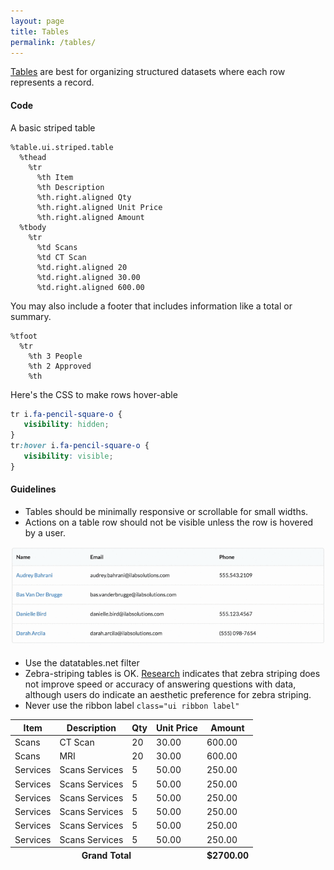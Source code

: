 ```yaml
---
layout: page
title: Tables
permalink: /tables/
---
```



[Tables](http://semantic-ui.com/collections/table.html#single-line) are best for organizing structured datasets where each row represents a record.
#### Code
A basic striped table

```haml
%table.ui.striped.table
  %thead
    %tr
      %th Item
      %th Description
      %th.right.aligned Qty
      %th.right.aligned Unit Price
      %th.right.aligned Amount
  %tbody
    %tr
      %td Scans
      %td CT Scan
      %td.right.aligned 20
      %td.right.aligned 30.00
      %td.right.aligned 600.00
```		
You may also include a footer that includes information like a total or summary.

```haml
%tfoot
  %tr
    %th 3 People
    %th 2 Approved
    %th
```	  
Here's the CSS to make rows hover-able

```css
tr i.fa-pencil-square-o {
   visibility: hidden;
}
tr:hover i.fa-pencil-square-o {
   visibility: visible;
}
```

#### Guidelines
- Tables should be minimally responsive or scrollable for small widths.
- Actions on a table row should not be visible unless the row is hovered by a user.

![image](/images/table-show-button.gif)

- Use the datatables.net filter 
- Zebra-striping tables is OK. [Research][zebra] indicates that zebra striping does not improve speed or accuracy of answering questions with data, although users do indicate an aesthetic preference for zebra striping.
- Never use the ribbon label `class="ui ribbon label"`

[zebra]: http://alistapart.com/article/zebrastripingmoredataforthecase

<table class="ui striped table">
  <thead>
    <tr>
      <th>Item</th>
      <th>Description</th>
      <th class="right aligned">Qty</th>
      <th class="right aligned" >Unit Price</th>
      <th class="right aligned">Amount</th>
    </tr>
  </thead>
  <tbody>
    <tr>
      <td>Scans</td>
      <td>CT Scan</td>
      <td class="right aligned">20</td>
      <td class="right aligned">30.00</td>
      <td class="right aligned">600.00</td>
    </tr>
    <tr>
      <td>Scans</td>
      <td>MRI</td>
      <td class="right aligned">20</td>
      <td class="right aligned">30.00</td>
      <td class="right aligned">600.00</td>
    </tr>
    <tr>
      <td>Services</td>
      <td>Scans Services</td>
      <td class="right aligned">5</td>
      <td class="right aligned">50.00</td>
      <td class="right aligned">250.00</td>
    </tr>
    <tr>
      <td>Services</td>
      <td>Scans Services</td>
      <td class="right aligned">5</td>
      <td class="right aligned">50.00</td>
      <td class="right aligned">250.00</td>
    </tr>
    <tr>
      <td>Services</td>
      <td>Scans Services</td>
      <td class="right aligned">5</td>
      <td class="right aligned">50.00</td>
      <td class="right aligned">250.00</td>
    </tr>
    <tr>
      <td>Services</td>
      <td>Scans Services</td>
      <td class="right aligned">5</td>
      <td class="right aligned">50.00</td>
      <td class="right aligned">250.00</td>
    </tr>
    <tr>
      <td>Services</td>
      <td>Scans Services</td>
      <td class="right aligned">5</td>
      <td class="right aligned">50.00</td>
      <td class="right aligned">250.00</td>
    </tr>
    <tr>
      <td>Services</td>
      <td>Scans Services</td>
      <td class="right aligned">5</td>
      <td class="right aligned">50.00</td>
      <td class="right aligned">250.00</td>
    </tr>
  </tbody>
  <tfoot>
  <tr>
    <th colspan="4" class="right aligned">
      <strong>Grand Total</strong>
    </th>
    <th class="right aligned">
      <strong>$2700.00</strong>
  </th>
  </tfoot>
</table>


